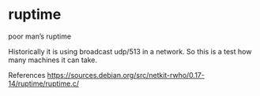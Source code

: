 # ruptime
poor man’s ruptime

Historically it is using broadcast udp/513 in a network.
So this is a test how many machines it can take.

References
https://sources.debian.org/src/netkit-rwho/0.17-14/ruptime/ruptime.c/
